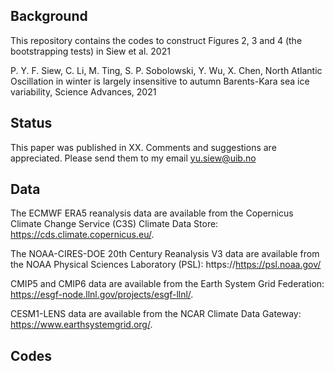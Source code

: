 Background
----------
This repository contains the codes to construct Figures 2, 3 and 4 (the bootstrapping tests) in Siew et al. 2021

P. Y. F. Siew, C. Li, M. Ting, S. P. Sobolowski, Y. Wu, X. Chen, North Atlantic Oscillation in winter is largely insensitive to autumn Barents-Kara sea ice variability, Science Advances, 2021

Status
----------
This paper was published in XX. Comments and suggestions are appreciated. Please send them to my email yu.siew@uib.no 

Data 
----------
The ECMWF ERA5 reanalysis data are available from the Copernicus Climate Change Service (C3S) Climate Data Store: https://cds.climate.copernicus.eu/.

The NOAA-CIRES-DOE 20th Century Reanalysis V3 data are available from the NOAA Physical Sciences Laboratory (PSL): https://https://psl.noaa.gov/

CMIP5 and CMIP6 data are available from the Earth System Grid Federation: https://esgf-node.llnl.gov/projects/esgf-llnl/. 

CESM1-LENS data are available from the NCAR Climate Data Gateway: https://www.earthsystemgrid.org/. 

Codes
----------
